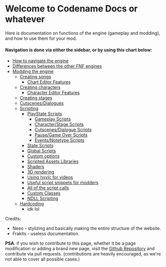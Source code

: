 # Welcome to Codename Docs or whatever
Here is documentation on functions of the engine (gameplay and modding), and how to use them for your mod.

#### Navigation is done via either the sidebar, or by using this chart below:
- <a href="./docs/How to navigate the engine.md">How to navigate the engine</a>
- <a href="./docs/Differences between the other FNF engines.md">Differences between the other FNF engines</a>
- <a href="./docs/Modding The Engine/index.md">Modding the engine</a>
    - <a href="./docs/Modding The Engine/Creating songs/index.md">Creating songs</a>
        - <a href="./docs/Modding The Engine/Creating songs/Chart Editor Features.md">Chart Editor Features</a>
    - <a href="./docs/Modding The Engine/Creating characters/index.md">Creating characters</a>
        - <a href="./docs/Modding The Engine/Creating characters/Character Editor Features.md">Character Editor Features</a>
    - <a href="./docs/Modding The Engine/Creating stages/index.md">Creating stages</a>
    - <a href="./docs/Modding The Engine/Cutscenes or Dialogues.md">Cutscenes/Dialogues</a>
    - <a href="./docs/Modding The Engine/Scripting/index.md">Scripting</a>
        - <a href="./docs/Modding The Engine/Scripting/PlayState Scripts/index.md">PlayState Scripts</a>
            - <a href="./docs/Modding The Engine/Scripting/PlayState Scripts/Gameplay Scripts.md">Gameplay Scripts</a>
            - <a href="./docs/Modding The Engine/Scripting/PlayState Scripts/Character or Stage Scripts.md">Character/Stage Scripts</a>
            - <a href="./docs/Modding The Engine/Scripting/PlayState Scripts/Cutscenes or Dialogue Scripts.md">Cutscenes/Dialogue Scripts</a>
            - <a href="./docs/Modding The Engine/Scripting/PlayState Scripts/Pause or Game Over Scripts.md">Pause/Game Over Scripts</a>
            - <a href="./docs/Modding The Engine/Scripting/PlayState Scripts/Events or Notetype Scripts.md">Events/Notetype Scripts</a>
        - <a href="./docs/Modding The Engine/Scripting/State Scripts.md">State Scripts</a>
        - <a href="./docs/Modding The Engine/Scripting/Global Scripts.md">Global Scripts</a>
        - <a href="./docs/Modding The Engine/Scripting/Custom options.md">Custom options</a>
        - <a href="./docs/Modding The Engine/Scripting/Scripted Assets Libraries.md">Scripted Assets Libraries</a>
        - <a href="./docs/Modding The Engine/Scripting/Shaders.md">Shaders</a>
        - <a href="./docs/Modding The Engine/Scripting/3D rendering.md">3D rendering</a>
        - <a href="./docs/Modding The Engine/Scripting/Using hxvlc for videos.md">Using hxvlc for videos</a>
        - <a href="./docs/Modding The Engine/Scripting/Useful script snippets for modders.md">Useful script snippets for modders</a>
        - <a href="./docs/Modding The Engine/Scripting/All of the script calls.md">All of the script calls</a>
        - <a href="./docs/Modding The Engine/Scripting/Custom Classes.md">Custom Classes</a>
        - <a href="./docs/Modding The Engine/Scripting/NDLL Scripting.md">NDLL Scripting</a>
    - <a href="./docs/Modding The Engine/Hardcoding/index.md">Hardcoding</a>
        - idk lol
    


Credits:
- Neeo - stylizing and basically making the entire structure of the website.
- Frakits - useless documentation.

<b>PSA</b>. if you wish to contribute to this page, whether it be a page modification or adding a brand new page, visit the <a href="">Github Repository</a> and contribute via pull requests. (contributions are heavily encouraged, as we're not able to cover all possible cases.)